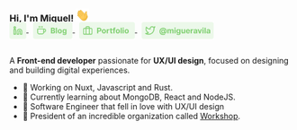 ### Hi, I'm Miguel! <img src="https://raw.githubusercontent.com/MiguelRAvila/MiguelRAvila/master/img/profile/wave.gif" width="24px">

<p style="margin: -20px 0 30px">
  <a href="https://www.linkedin.com/in/migueravila/" target="_blank" style='margin-right:0px'>
    <img align="center" src="https://github.com/migueravila/migueravila/blob/main/assets/Linkedin.png" alt="linkedin" height="30px" width="30px" />
  </a>
  &nbsp;
   <a href="https://mavila.hashnode.dev/" target="_blank" style='margin-right:0px'>
    <img align="center" src="https://github.com/migueravila/migueravila/blob/main/assets/Blog.png" alt="blog" height="30px"  />
  </a>
  &nbsp;
      <a href="http://miguelravila.me/" target="_blank" style='margin-right:0px'>
    <img align="center" src="https://github.com/migueravila/migueravila/blob/main/assets/Portfolio.png" alt="linkedin" height="30px"  />
  </a>
  &nbsp;
  <a href="https://twitter.com/migueravila" target="_blank">
    <img align="center" src="https://github.com/migueravila/migueravila/blob/main/assets/Twitter.png" alt="email" height="30px"/>
  </a>
</p>

A **Front-end developer** passionate for **UX/UI design**, focused on designing and building digital experiences.

- 🚀 Working on Nuxt, Javascript and Rust.
- 🌱 Currently learning about MongoDB, React and NodeJS.
- 🍵 Software Engineer that fell in love with UX/UI design
- 🌟 President of an incredible organization called [Workshop](https://github.com/HeyWorkshop).
